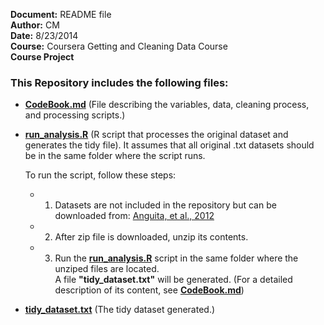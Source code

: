 **Document:** README file   
**Author:** CM   
**Date:** 8/23/2014   
**Course:** Coursera Getting and Cleaning Data Course   
**Course Project**   

### This Repository includes the following files:

- [**CodeBook.md**](CodeBook.md) 
  (File describing the variables, data, cleaning process, and processing scripts.)      

- [**run_analysis.R**](run_analysis.R)
  (R script that processes the original dataset and generates the tidy file). It assumes that all original .txt datasets should be in the same folder where the script runs.
  
  To run the script, follow these steps:
  
  - 1. Datasets are not included in the repository but can be downloaded from: [Anguita, et al., 2012](https://d396qusza40orc.cloudfront.net/getdata%2Fprojectfiles%2FUCI%20HAR%20Dataset.zip)  
  - 2. After zip file is downloaded, unzip its contents.    
  - 3. Run the [**run_analysis.R**](run_analysis.R) script in the same folder where the unziped files are located.    
       A file **"tidy_dataset.txt"** will be generated. (For a detailed description of its content, see [**CodeBook.md**](CodeBook.md))   
       
- [**tidy_dataset.txt**](tidy_dataset.txt) (The tidy dataset generated.)